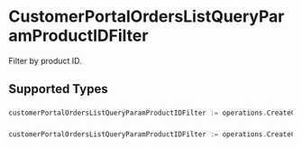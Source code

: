 # CustomerPortalOrdersListQueryParamProductIDFilter

Filter by product ID.


## Supported Types

### 

```go
customerPortalOrdersListQueryParamProductIDFilter := operations.CreateCustomerPortalOrdersListQueryParamProductIDFilterStr(string{/* values here */})
```

### 

```go
customerPortalOrdersListQueryParamProductIDFilter := operations.CreateCustomerPortalOrdersListQueryParamProductIDFilterArrayOfStr([]string{/* values here */})
```

